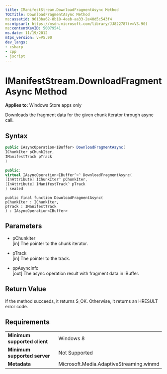 ```yaml
---
title: IManifestStream.DownloadFragmentAsync Method
TOCTitle: DownloadFragmentAsync Method
ms:assetid: 9613ba62-8b18-4eeb-aa33-2e40d5c543f4
ms:mtpsurl: https://msdn.microsoft.com/library/JJ822787(v=VS.90)
ms:contentKeyID: 50079541
ms.date: 11/19/2012
mtps_version: v=VS.90
dev_langs:
- csharp
- cpp
- jscript
---
```


# IManifestStream.DownloadFragmentAsync Method

**Applies to:** Windows Store apps only

Downloads the fragment data for the given chunk iterator through async call.

## Syntax

```csharp
public IAsyncOperation<IBuffer> DownloadFragmentAsync(
IChunkIter pChunkIter,
IManifestTrack pTrack
)
```

```cpp
public:
virtual IAsyncOperation<IBuffer^>^ DownloadFragmentAsync(
[InAttribute] IChunkIter^ pChunkIter,
[InAttribute] IManifestTrack^ pTrack
) sealed
```

```jscript
public final function DownloadFragmentAsync(
pChunkIter : IChunkIter,
pTrack : IManifestTrack
) : IAsyncOperation<IBuffer>
```

## Parameters

  - pChunkIter  
    \[in\] The pointer to the chunk iterator.

  - pTrack  
    \[in\] The pointer to the track.

  - ppAsyncInfo  
    \[out\] The async operation result with fragment data in IBuffer.

## Return Value

If the method succeeds, it returns S\_OK. Otherwise, it returns an HRESULT error code.

## Requirements

|||
|--- |--- |
|**Minimum supported client**|Windows 8|
|**Minimum supported server**|Not Supported|
|**Metadata**|Microsoft.Media.AdaptiveStreaming.winmd|

